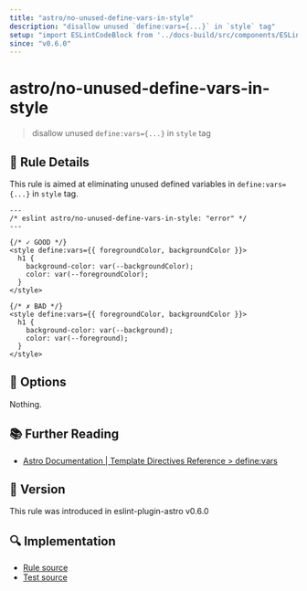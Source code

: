 ```yaml
---
title: "astro/no-unused-define-vars-in-style"
description: "disallow unused `define:vars={...}` in `style` tag"
setup: "import ESLintCodeBlock from '../docs-build/src/components/ESLintCodeBlockWrap.astro'"
since: "v0.6.0"
---
```


# astro/no-unused-define-vars-in-style

> disallow unused `define:vars={...}` in `style` tag

## :book: Rule Details

This rule is aimed at eliminating unused defined variables in `define:vars={...}` in `style` tag.

<ESLintCodeBlock>

<!--eslint-skip-->

```astro
---
/* eslint astro/no-unused-define-vars-in-style: "error" */
---

{/* ✓ GOOD */}
<style define:vars={{ foregroundColor, backgroundColor }}>
  h1 {
    background-color: var(--backgroundColor);
    color: var(--foregroundColor);
  }
</style>

{/* ✗ BAD */}
<style define:vars={{ foregroundColor, backgroundColor }}>
  h1 {
    background-color: var(--background);
    color: var(--foreground);
  }
</style>
```

</ESLintCodeBlock>

## :wrench: Options

Nothing.

## :books: Further Reading

- [Astro Documentation | Template Directives Reference > define:vars](https://docs.astro.build/en/reference/directives-reference/#definevars)

## :rocket: Version

This rule was introduced in eslint-plugin-astro v0.6.0

## :mag: Implementation

- [Rule source](https://github.com/ota-meshi/eslint-plugin-astro/blob/main/src/rules/no-unused-define-vars-in-style.ts)
- [Test source](https://github.com/ota-meshi/eslint-plugin-astro/blob/main/tests/src/rules/no-unused-define-vars-in-style.ts)
